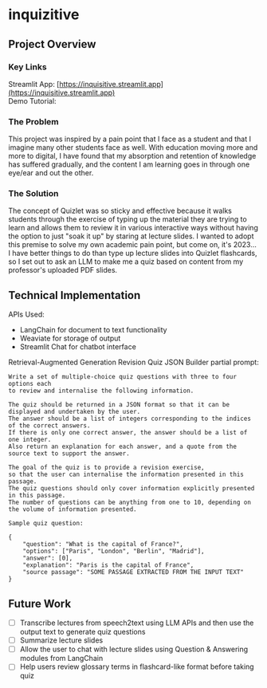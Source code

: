 # inquizitive

## Project Overview

### Key Links

Streamlit App: [https://inquisitive.streamlit.app](https://inquisitive.streamlit.app)  
Demo Tutorial: 

### The Problem

This project was inspired by a pain point that I face as a student and that I imagine many other students face as well. With education moving more and more to digital, I have found that my absorption and retention of knowledge has suffered gradually, and the content I am learning goes in through one eye/ear and out the other.

### The Solution

The concept of Quizlet was so sticky and effective because it walks students through the exercise of typing up the material they are trying to learn and allows them to review it in various interactive ways without having the option to just "soak it up" by staring at lecture slides. I wanted to adopt this premise to solve my own academic pain point, but come on, it's 2023... I have better things to do than type up lecture slides into Quizlet flashcards, so I set out to ask an LLM to make me a quiz based on content from my professor's uploaded PDF slides.

## Technical Implementation

APIs Used:
- LangChain for document to text functionality
- Weaviate for storage of output
- Streamlit Chat for chatbot interface

Retrieval-Augmented Generation Revision Quiz JSON Builder partial prompt:

> 
    Write a set of multiple-choice quiz questions with three to four options each 
    to review and internalise the following information.

    The quiz should be returned in a JSON format so that it can be displayed and undertaken by the user.
    The answer should be a list of integers corresponding to the indices of the correct answers.
    If there is only one correct answer, the answer should be a list of one integer.
    Also return an explanation for each answer, and a quote from the source text to support the answer.

    The goal of the quiz is to provide a revision exercise, 
    so that the user can internalise the information presented in this passage.
    The quiz questions should only cover information explicitly presented in this passage. 
    The number of questions can be anything from one to 10, depending on the volume of information presented.     

    Sample quiz question:

    {
        "question": "What is the capital of France?",
        "options": ["Paris", "London", "Berlin", "Madrid"],
        "answer": [0],
        "explanation": "Paris is the capital of France",
        "source passage": "SOME PASSAGE EXTRACTED FROM THE INPUT TEXT"
    }

## Future Work

- [ ] Transcribe lectures from speech2text using LLM APIs and then use the output text to generate quiz questions
- [ ] Summarize lecture slides
- [ ] Allow the user to chat with lecture slides using Question & Answering modules from LangChain
- [ ] Help users review glossary terms in flashcard-like format before taking quiz